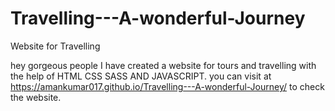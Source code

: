 # Travelling---A-wonderful-Journey
Website for Travelling


hey gorgeous people
  I have created a website for tours and travelling with the help of HTML CSS SASS AND JAVASCRIPT.
  you can visit at https://amankumar017.github.io/Travelling---A-wonderful-Journey/ to check the website.
